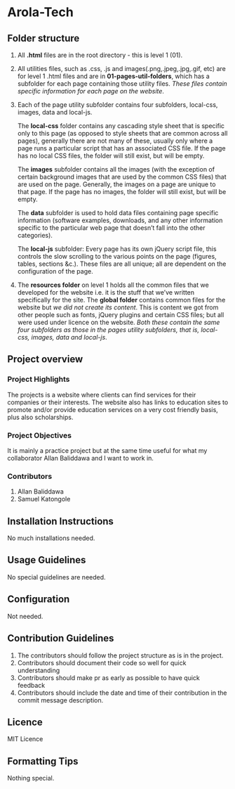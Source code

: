 # Arola-Tech

## Folder structure

1. All **.html** files are in the root directory - this is level 1 (01).

2. All utilities files, such as .css, .js and images(.png,.jpeg,.jpg,.gif, etc)
    are for level 1 .html files and are in **01-pages-util-folders**, which has a subfolder
    for each page containing those utility files. *These files contain specific* 
    *information for each page on the website*.

3. Each of the page utility subfolder contains four subfolders, local-css, images,
    data and local-js. 
    
    The **local-css** folder contains any cascading style sheet that is specific only to this page (as opposed to style sheets that are common across all pages), generally there are not many of these, usually only where a page runs a particular script that has an associated CSS file. If the page has no local CSS files, the folder will still exist, but will be empty.

    The **images** subfolder contains all the images (with the exception of certain background images that are used by the common CSS files) that are used on the page. Generally, the images on a page are unique to that page. If the page has no images, the folder will still exist, but will be empty.

    The **data** subfolder is used to hold data files containing page specific information (software examples, downloads, and any other information specific to the particular web page that doesn’t fall into the other categories).

    The **local-js** subfolder: Every page has its own jQuery script file, this controls the slow scrolling to the various points on the page (figures, tables, sections &c.). These files are all unique; all are dependent on the configuration of the page.

4. The **resources folder** on level 1 holds all the common files that we developed for the website i.e. it is the stuff that we’ve written specifically for the site. The **global folder** contains common files for the website but *we did not create its content*. This is content we got from other people such as fonts, jQuery plugins and certain CSS files; but all were used under licence on the website. *Both these contain the same four subfolders as* *those in the pages utility subfolders, that is, local-css, images, data and local-js*. 




## Project overview

### Project Highlights
The projects is a website where clients can find services for their companies or their interests. The website also has links to education sites to promote and/or provide education services on a very cost friendly basis, plus also scholarships.

### Project Objectives
It is mainly a practice project but at the same time useful for what my collaborator Allan Baliddawa and I want to work in. 

### Contributors
1. Allan Baliddawa 
2. Samuel Katongole

## Installation Instructions
No much installations needed.

## Usage Guidelines
No special guidelines are needed.


## Configuration
Not needed.

## Contribution Guidelines
1. The contributors should follow the project structure as is in the project. 
2. Contributors should document their code so well for quick understanding
3. Contributors should make pr as early as possible to have quick feedback
4. Contributors should include the date and time of their contribution in the commit message description. 


## Licence
MIT Licence

## Formatting Tips
Nothing special.